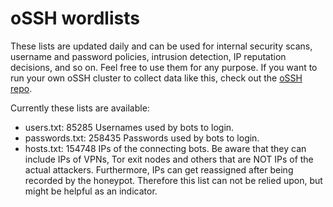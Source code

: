 # oSSH wordlists
These lists are updated daily and can be used for internal security scans, username and password policies, intrusion detection, IP reputation decisions, and so on. Feel free to use them for any purpose. If you want to run your own oSSH cluster to collect data like this, check out the [oSSH repo](https://github.com/toxyl/ossh).  

Currently these lists are available:  
- users.txt: 85285                                                                                                                                                                                                                                                                                                                                                                                                                                                                               Usernames used by bots to login. 
- passwords.txt: 258435                                                                                                                                                                                                                                                                                                                                                                                                                                                                               Passwords used by bots to login. 
- hosts.txt: 154748                                                                                                                                                                                                                                                                                                                                                                                                                                                                               IPs of the connecting bots. Be aware that they can include IPs of VPNs, Tor exit nodes and others that are NOT IPs of the actual attackers. Furthermore, IPs can get reassigned after being recorded by the honeypot. Therefore this list can not be relied upon, but might be helpful as an indicator.
